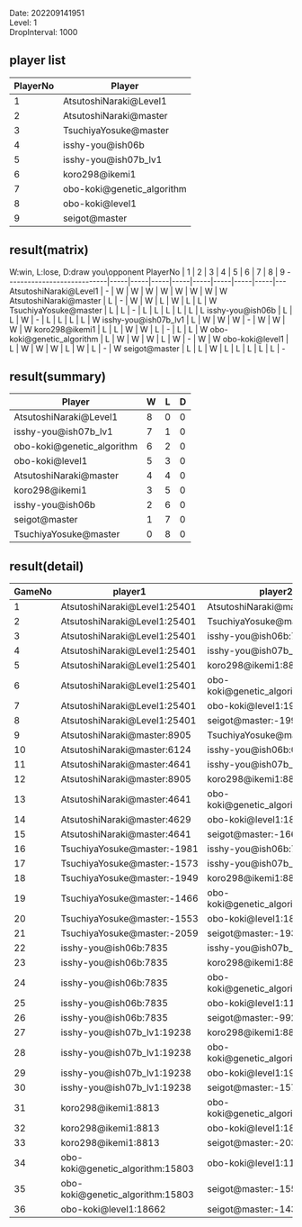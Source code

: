Date: 202209141951  
Level: 1  
DropInterval: 1000  
## player list
PlayerNo  |  Player
----------|----------------------------
1         |  AtsutoshiNaraki@Level1
2         |  AtsutoshiNaraki@master
3         |  TsuchiyaYosuke@master
4         |  isshy-you@ish06b
5         |  isshy-you@ish07b_lv1
6         |  koro298@ikemi1
7         |  obo-koki@genetic_algorithm
8         |  obo-koki@level1
9         |  seigot@master
## result(matrix)
W:win, L:lose, D:draw
you\opponent PlayerNo       |  1  |  2  |  3  |  4  |  5  |  6  |  7  |  8  |  9
----------------------------|-----|-----|-----|-----|-----|-----|-----|-----|---
AtsutoshiNaraki@Level1      |  -  |  W  |  W  |  W  |  W  |  W  |  W  |  W  |  W
AtsutoshiNaraki@master      |  L  |  -  |  W  |  W  |  L  |  W  |  L  |  L  |  W
TsuchiyaYosuke@master       |  L  |  L  |  -  |  L  |  L  |  L  |  L  |  L  |  L
isshy-you@ish06b            |  L  |  L  |  W  |  -  |  L  |  L  |  L  |  L  |  W
isshy-you@ish07b_lv1        |  L  |  W  |  W  |  W  |  -  |  W  |  W  |  W  |  W
koro298@ikemi1              |  L  |  L  |  W  |  W  |  L  |  -  |  L  |  L  |  W
obo-koki@genetic_algorithm  |  L  |  W  |  W  |  W  |  L  |  W  |  -  |  W  |  W
obo-koki@level1             |  L  |  W  |  W  |  W  |  L  |  W  |  L  |  -  |  W
seigot@master               |  L  |  L  |  W  |  L  |  L  |  L  |  L  |  L  |  -
## result(summary)
Player                      |  W  |  L  |  D
----------------------------|-----|-----|---
AtsutoshiNaraki@Level1      |  8  |  0  |  0
isshy-you@ish07b_lv1        |  7  |  1  |  0
obo-koki@genetic_algorithm  |  6  |  2  |  0
obo-koki@level1             |  5  |  3  |  0
AtsutoshiNaraki@master      |  4  |  4  |  0
koro298@ikemi1              |  3  |  5  |  0
isshy-you@ish06b            |  2  |  6  |  0
seigot@master               |  1  |  7  |  0
TsuchiyaYosuke@master       |  0  |  8  |  0
## result(detail)
GameNo  |  player1                           |  player2
--------|------------------------------------|----------------------------------
1       |  AtsutoshiNaraki@Level1:25401      |  AtsutoshiNaraki@master:4629
2       |  AtsutoshiNaraki@Level1:25401      |  TsuchiyaYosuke@master:-2116
3       |  AtsutoshiNaraki@Level1:25401      |  isshy-you@ish06b:7835
4       |  AtsutoshiNaraki@Level1:25401      |  isshy-you@ish07b_lv1:19238
5       |  AtsutoshiNaraki@Level1:25401      |  koro298@ikemi1:8813
6       |  AtsutoshiNaraki@Level1:25401      |  obo-koki@genetic_algorithm:15803
7       |  AtsutoshiNaraki@Level1:25401      |  obo-koki@level1:19104
8       |  AtsutoshiNaraki@Level1:25401      |  seigot@master:-1996
9       |  AtsutoshiNaraki@master:8905       |  TsuchiyaYosuke@master:-1527
10      |  AtsutoshiNaraki@master:6124       |  isshy-you@ish06b:0
11      |  AtsutoshiNaraki@master:4641       |  isshy-you@ish07b_lv1:19238
12      |  AtsutoshiNaraki@master:8905       |  koro298@ikemi1:8813
13      |  AtsutoshiNaraki@master:4641       |  obo-koki@genetic_algorithm:15803
14      |  AtsutoshiNaraki@master:4629       |  obo-koki@level1:18744
15      |  AtsutoshiNaraki@master:4641       |  seigot@master:-1664
16      |  TsuchiyaYosuke@master:-1981       |  isshy-you@ish06b:7835
17      |  TsuchiyaYosuke@master:-1573       |  isshy-you@ish07b_lv1:19238
18      |  TsuchiyaYosuke@master:-1949       |  koro298@ikemi1:8813
19      |  TsuchiyaYosuke@master:-1466       |  obo-koki@genetic_algorithm:15803
20      |  TsuchiyaYosuke@master:-1553       |  obo-koki@level1:18714
21      |  TsuchiyaYosuke@master:-2059       |  seigot@master:-1939
22      |  isshy-you@ish06b:7835             |  isshy-you@ish07b_lv1:19238
23      |  isshy-you@ish06b:7835             |  koro298@ikemi1:8813
24      |  isshy-you@ish06b:7835             |  obo-koki@genetic_algorithm:15803
25      |  isshy-you@ish06b:7835             |  obo-koki@level1:11622
26      |  isshy-you@ish06b:7835             |  seigot@master:-992
27      |  isshy-you@ish07b_lv1:19238        |  koro298@ikemi1:8813
28      |  isshy-you@ish07b_lv1:19238        |  obo-koki@genetic_algorithm:15803
29      |  isshy-you@ish07b_lv1:19238        |  obo-koki@level1:19104
30      |  isshy-you@ish07b_lv1:19238        |  seigot@master:-1575
31      |  koro298@ikemi1:8813               |  obo-koki@genetic_algorithm:15803
32      |  koro298@ikemi1:8813               |  obo-koki@level1:18744
33      |  koro298@ikemi1:8813               |  seigot@master:-2031
34      |  obo-koki@genetic_algorithm:15803  |  obo-koki@level1:11474
35      |  obo-koki@genetic_algorithm:15803  |  seigot@master:-1555
36      |  obo-koki@level1:18662             |  seigot@master:-1438
